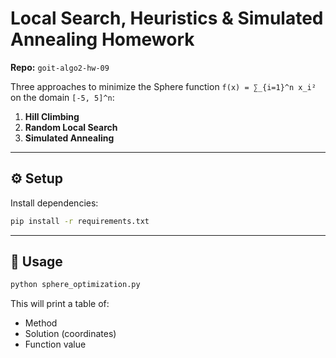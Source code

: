 # Local Search, Heuristics & Simulated Annealing Homework 
**Repo:** `goit-algo2-hw-09`

Three approaches to minimize the Sphere function
`f(x) = ∑_{i=1}^n x_i²` on the domain `[-5, 5]^n`:

1. **Hill Climbing**  
2. **Random Local Search**  
3. **Simulated Annealing**  

---

## ⚙️ Setup

Install dependencies:

```bash
pip install -r requirements.txt
```

---

## 🔨 Usage

```bash
python sphere_optimization.py
```

This will print a table of:

- Method
- Solution (coordinates)
- Function value
